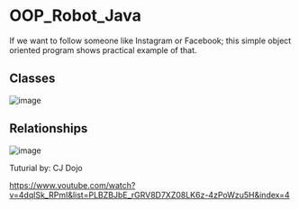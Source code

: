 # OOP_Robot_Java

If we want to follow someone like Instagram or Facebook; this simple object oriented program shows practical example of that.

## Classes
![image](https://user-images.githubusercontent.com/67779237/124841390-bad89300-df52-11eb-80a7-fdc3465c04ee.png)

## Relationships
![image](https://user-images.githubusercontent.com/67779237/124841418-cdeb6300-df52-11eb-9319-08a4b61c0918.png)

Tuturial by: CJ Dojo

https://www.youtube.com/watch?v=4dqlSk_RPmI&list=PLBZBJbE_rGRV8D7XZ08LK6z-4zPoWzu5H&index=4
